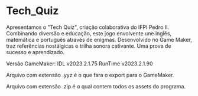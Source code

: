 # Tech_Quiz
Apresentamos o "Tech Quiz", criação colaborativa do IFPI Pedro II. Combinando diversão e educação, este jogo envolvente une inglês, matemática e português através de enigmas. Desenvolvido no Game Maker, traz referências nostálgicas e trilha sonora cativante. Uma prova de sucesso e aprendizado.

Versão GameMaker: IDL v2023.2.1.75 RunTime v2023.2.1.90

Arquivo com extensão .yyz é o que fara o export para o GameMaker.

Arquivo com extensão .zip é o qual contem todos os assets do programa.
